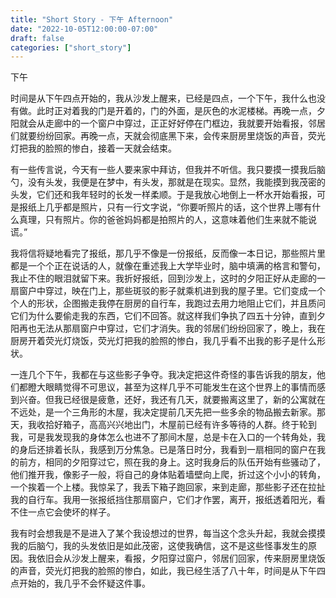 ```yaml
---
title: "Short Story - 下午 Afternoon"
date: "2022-10-05T12:00:00-07:00"
draft: false
categories: ["short_story"]
---
```

下午  

时间是从下午四点开始的，我从沙发上醒来，已经是四点，一个下午，我什么也没有做。此时正对着我的门是开着的，门的外面，是灰色的水泥楼梯。再晚一点，夕阳就会从走廊中的一个窗户中穿过，正正好好停在门框边，我就要开始看报，邻居们就要纷纷回家。再晚一点，天就会彻底黑下来，会传来厨房里烧饭的声音，荧光灯把我的脸照的惨白，接着一天就会结束。  

有一些传言说，今天有一些人要来家中拜访，但我并不听信。我只要摸一摸我后脑勺，没有头发，我便是在梦中，有头发，那就是在现实。显然，我能摸到我茂密的头发，它们还和我年轻时的长发一样柔顺。于是我放心地倒上一杯水开始看报，可是报纸上几乎都是照片，只有一行文字说，“你要听照片的话，这个世界上哪有什么真理，只有照片。你的爸爸妈妈都是拍照片的人，这意味着他们生来就不能说谎。”  

我将信将疑地看完了报纸，那几乎不像是一份报纸，反而像一本日记，那些照片里都是一个个正在说话的人，就像在重述我上大学毕业时，脑中填满的格言和警句，我止不住的眼泪就留下来。我折好报纸，回到沙发上，这时的夕阳正好从走廊的一扇窗户中穿过，映在门上，那些斑驳的影子就乘机进到我的屋子里。它们变成一个个人的形状，企图搬走我停在厨房的自行车，我跑过去用力地阻止它们，并且质问它们为什么要偷走我的东西，它们不回答。就这样我们争执了四五十分钟，直到夕阳再也无法从那扇窗户中穿过，它们才消失。我的邻居们纷纷回家了，晚上，我在厨房开着荧光灯烧饭，荧光灯把我的脸照的惨白，我几乎看不出我的影子是什么形状。  

一连几个下午，我都在与这些影子争夺。我决定把这件奇怪的事告诉我的朋友，他们都瞪大眼睛觉得不可思议，甚至为这样几乎不可能发生在这个世界上的事情而感到兴奋。但我已经很是疲惫，还好，我还有几天，就要搬离这里了，新的公寓就在不远处，是一个三角形的木屋，我决定提前几天先把一些多余的物品搬去新家。那天，我收拾好箱子，高高兴兴地出门，木屋前已经有许多等待的人群。终于轮到我，可是我发现我的身体怎么也进不了那间木屋，总是卡在入口的一个转角处，我的身后还排着长队，我感到万分焦急。已是落日时分，我看到一扇相同的窗户在我的前方，相同的夕阳穿过它，照在我的身上。这时我身后的队伍开始有些骚动了，他们推开我，像影子一般，将自己的身体贴着墙壁向上爬，折过这个小小的转角，一个挨着一个上楼。我惊呆了，我丢下箱子跑回家，来到走廊，那些影子还在拉扯我的自行车。我用一张报纸挡住那扇窗户，它们才作罢，离开，报纸透着阳光，看不住一点它会使坏的样子。  

我有时会想我是不是进入了某个我设想过的世界，每当这个念头升起，我就会摸摸我的后脑勺，我的头发依旧是如此茂密，这使我确信，这不是这些怪事发生的原因。我依旧会从沙发上醒来，看报，夕阳穿过窗户，邻居们回家，传来厨房里烧饭的声音，荧光灯把我的脸照的惨白，如此，我已经生活了八十年，时间是从下午四点开始的，我几乎不会怀疑这件事。  